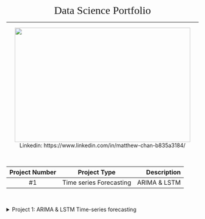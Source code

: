 <div align="center">
    <span style="font-family:Georgia; font-size:2em;">Data Science Portfolio </span>
</div>

---

<div align="center"> 
    <img width="460" height="300" src="https://raw.githubusercontent.com/Matthewmcsl/datascience-projects-LSTM/main/Images/stock_header.png"> 
</div>


<div align="center">
<span style>
Linkedin: https://www.linkedin.com/in/matthew-chan-b835a3184/ </span>
</div>

&nbsp;

<center>

|   Project Number      |   Project Type            |   Description         |    
|   :------------:      |   :----------:            |   -------:            |
|   #1                  |   Time series Forecasting |   ARIMA & LSTM        |

</center>

&nbsp;

<details>
<summary> Project 1: ARIMA & LSTM Time-series forecasting</summary>

&nbsp;

### Table of Contents
---
<details open>
<summary>Show/Hide</summary>

1. [Project Scenario](#project-scenario)
2. [Structure](#structure)
3. [Libraries Used](#libraries)
    
</details>

&nbsp;

### Project Scenario
---
Prior to the stock market crash in March 2020 , I have been fervently dollar cost averaging into the stock market through various US, China and Singapore ETFs without giving much thought or attention to the movements in stock prices. I understand that as a passive investor, I am well positioned to capture beta returns. However, the March's deep market correction piqued my interest as a young and inexperienced investor. 

As a Business Analytics student with an interest in Data Science, I have been trying to learn and familiarize myself with various machine learning models in order to upskill myself. Therefore, this project is an attempt to combine two of my interests (investing and data science) in hopes obtaining a slightly better understanding in attempting to model future stock prices based on historical data through time-series modelling in order to capture alpha returns. 

The machine learning models used in this project are **ARIMA** and **LSTM**. With the former, a time-series model that I have actually learnt in school and executed modelling on SAS but never actually implemented in Python and on a real-world dataset. The latter, LSTM, is my attempt to better understand recurrent neural networks (RNN) through this hands on project. 

*Note: This project is still currently an active work in progress.*

### Structure
---
<details open>
<summary>Show/Hide</summary>

1. Data Collection, Exploratory Data Analysis (EDA) and Data Preparation
2. ARIMA Model
3. LSTM Model
4. Executive Summary
</details>


### Libraries
---
<details open>
<summary>Show/Hide</summary>

1. yfinance
2. Pandas
3. Seaborn
4. Matplotlib
5. Statsmodel
6. Missingno
</details>


</details>